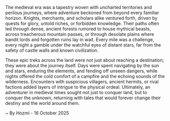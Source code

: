 
The medieval era was a tapestry woven with uncharted territories and perilous journeys, where adventure beckoned from beyond every familiar horizon. Knights, merchants, and scholars alike ventured forth, driven by quests for glory, untold riches, or forbidden knowledge. Their paths often led through dense, ancient forests rumored to house mythical beasts, across treacherous mountain passes, or through desolate plains where bandit lords and forgotten ruins lay in wait. Every mile was a challenge, every night a gamble under the watchful eyes of distant stars, far from the safety of castle walls and known civilization.

These epic treks across the land were not just about reaching a destination; they were about the journey itself. Days were spent navigating by the sun and stars, enduring the elements, and fending off unseen dangers, while nights offered the cold comfort of a campfire and the echoing sounds of the wilderness. Encounters with suspicious villagers, ancient hermits, or rival factions added layers of intrigue to the physical ordeal. Ultimately, an adventurer in medieval times sought not just to conquer land, but to conquer the unknown, returning with tales that would forever change their destiny and the world around them.

~ By Hozmi - 16 October 2025

